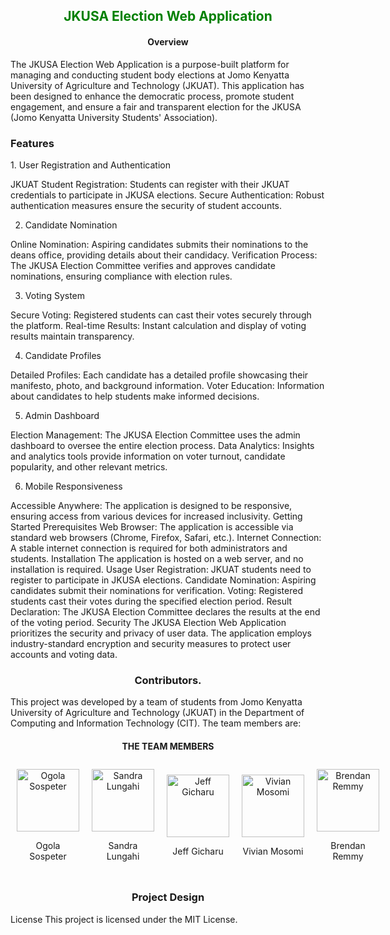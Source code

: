 <h2 align="center" style="color:Green">JKUSA Election Web Application</h2>

<h4 align="center">Overview</h4>

The JKUSA Election Web Application is a purpose-built platform for managing and conducting student body elections at Jomo Kenyatta University of Agriculture and Technology (JKUAT). This application has been designed to enhance the democratic process, promote student engagement, and ensure a fair and transparent election for the JKUSA (Jomo Kenyatta University Students' Association).

<h3> Features</h3>
1. User Registration and Authentication

JKUAT Student Registration: Students can register with their JKUAT credentials to participate in JKUSA elections.
Secure Authentication: Robust authentication measures ensure the security of student accounts.


2. Candidate Nomination

Online Nomination: Aspiring candidates submits their nominations to the deans office, providing details about their candidacy.
Verification Process: The JKUSA Election Committee verifies and approves candidate nominations, ensuring compliance with election rules.


3. Voting System

Secure Voting: Registered students can cast their votes securely through the platform.
Real-time Results: Instant calculation and display of voting results maintain transparency.


4. Candidate Profiles

Detailed Profiles: Each candidate has a detailed profile showcasing their manifesto, photo, and background information.
Voter Education: Information about candidates to help students make informed decisions.


5. Admin Dashboard

Election Management: The JKUSA Election Committee uses the admin dashboard to oversee the entire election process.
Data Analytics: Insights and analytics tools provide information on voter turnout, candidate popularity, and other relevant metrics.


6. Mobile Responsiveness

Accessible Anywhere: The application is designed to be responsive, ensuring access from various devices for increased inclusivity.
Getting Started
Prerequisites
Web Browser: The application is accessible via standard web browsers (Chrome, Firefox, Safari, etc.).
Internet Connection: A stable internet connection is required for both administrators and students.
Installation
The application is hosted on a web server, and no installation is required.
Usage
User Registration: JKUAT students need to register to participate in JKUSA elections.
Candidate Nomination: Aspiring candidates submit their nominations for verification.
Voting: Registered students cast their votes during the specified election period.
Result Declaration: The JKUSA Election Committee declares the results at the end of the voting period.
Security
The JKUSA Election Web Application prioritizes the security and privacy of user data. The application employs industry-standard encryption and security measures to protect user accounts and voting data.

<h3 align="center">Contributors.</h3>

This project was developed by a team of students from Jomo Kenyatta University of Agriculture and Technology (JKUAT) in the Department of Computing and Information Technology (CIT). 
The team members are:

<div align="center">
  <h4>THE TEAM MEMBERS</h4>
  <div style="display: flex; justify-content: space-around; align-items: center;">
    <div style="flex: 1; margin: 10px; text-align: center;">
      <img src="https://img.freepik.com/free-vector/mission-impossible-concept-illustration_114360-609.jpg?size=626&ext=jpg&uid=R68194178&ga=GA1.1.490597256.1696316941&semt=ais/" alt="Ogola Sospeter" width="100" height="100" style="border:50%">
      <p>Ogola Sospeter</p>
    </div>
    <div style="flex: 1; margin: 10px; text-align: center;">
      <img src="https://img.freepik.com/free-vector/coding-concept-illustration_114360-1155.jpg?size=626&ext=jpg&uid=R68194178&ga=GA1.1.490597256.1696316941&semt=ais/" alt="Sandra Lungahi" width="100" height="100">
      <p>Sandra Lungahi</p>
    </div>
    <div style="flex: 1; margin: 10px; text-align: center;">
      <img src="https://img.freepik.com/free-vector/professional-cartoon-businessman-background-ecological_1368-271.jpg?size=626&ext=jpg&uid=R68194178&ga=GA1.1.490597256.1696316941&semt=ais/" alt="Jeff Gicharu" width="100" height="100">
      <p>Jeff Gicharu</p>
    </div>
    <div style="flex: 1; margin: 10px; text-align: center;">
      <img src="https://img.freepik.com/free-vector/programmers-day-banner-design_1308-114298.jpg?size=626&ext=jpg&uid=R68194178&ga=GA1.1.490597256.1696316941&semt=ais/" alt="Vivian Mosomi" width="100" height="100">
      <p>Vivian Mosomi</p>
    </div>
    <div style="flex: 1; margin: 10px; text-align: center;">
      <img src="https://img.freepik.com/free-vector/online-games-addiction-concept-illustration_114360-1994.jpg?size=626&ext=jpg&uid=R68194178&ga=GA1.1.490597256.1696316941&semt=ais/" alt="Brendan Remmy" width="100" height="100">
      <p>Brendan Remmy</p>
    </div>
  </div>
</div>

<div>
<h3 align="center">Project Design</h3>
<a href="https://www.figma.com/><img src="https://img.shields.io/badge/Figma-Design-orange" alt="Figma Design" /></a>
</div>
License
This project is licensed under the MIT License.